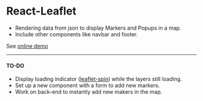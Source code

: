 <h1>React-Leaflet</h1>
<ul>
  <li>Rendering data from json to display Markers and Popups in a map.</li>
  <li>Include other components like navbar and footer.</li>
</ul>
<p>See <a href="https://mapeo-huertos-fer-aguirre.vercel.app/" target="_blank" rel='noreferrer noopener'>online demo</a></p>
<hr>
<h4>TO-DO</h4>
<ul>
  <li>Display loading indicator (<a href="https://github.com/makinacorpus/Leaflet.Spin" target="_blank" rel='noreferrer noopener'>leaflet-spin</a>) while the layers still loading.</li>
  <li>Set up a new component with a form to add new markers.</li>
  <li>Work on back-end to instantly add new makers in the map.</li>
</ul>
